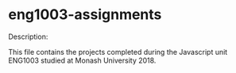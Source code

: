 # eng1003-assignments

Description:

This file contains the projects completed during the Javascript unit ENG1003 studied at Monash University 2018.

